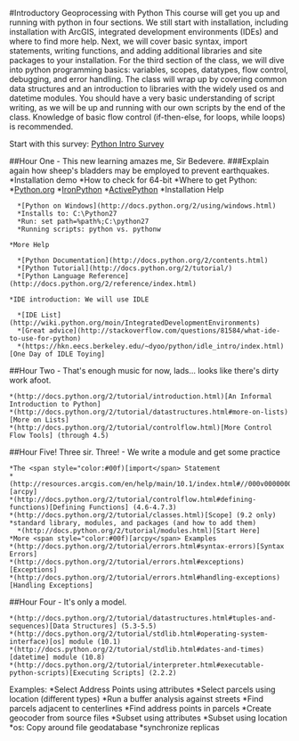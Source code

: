 #Introductory Geoprocessing with Python
This course will get you up and running with python in four sections. We still start with installation, including installation with ArcGIS, integrated development environments (IDEs) and where to find more help. Next, we will cover basic syntax, import statements, writing functions, and adding additional libraries and site packages to your installation. For the third section of the class, we will dive into python programming basics: variables, scopes, datatypes, flow control, debugging, and error handling. The class will wrap up by covering common data structures and an introduction to libraries with the widely used os and datetime modules. You should have a very basic understanding of script writing, as we will be up and running with our own scripts by the end of the class. Knowledge of basic flow control (if-then-else, for loops, while loops) is recommended.

Start with this survey:
[Python Intro Survey](http://www.surveymonkey.com/s/HRY3YSK)

##Hour One - This new learning amazes me, Sir Bedevere.
###Explain again how sheep's bladders may be employed to prevent earthquakes.
  *Installation demo
      *How to check for 64-bit
      *Where to get Python:
        *[Python.org](http://www.python.org/download/)
        *[IronPython](http://ironpython.codeplex.com/)
        *[ActivePython](http://www.activestate.com/activepython/downloads)
  *Installation Help
    
      *[Python on Windows](http://docs.python.org/2/using/windows.html)
      *Installs to: C:\Python27
      *Run: set path=%path%;C:\python27
      *Running scripts: python vs. pythonw
    
    *More Help
    
      *[Python Documentation](http://docs.python.org/2/contents.html)
      *[Python Tutorial](http://docs.python.org/2/tutorial/)
      *[Python Language Reference](http://docs.python.org/2/reference/index.html)
    
    *IDE introduction: We will use IDLE
    
      *[IDE List](http://wiki.python.org/moin/IntegratedDevelopmentEnvironments)
      *[Great advice](http://stackoverflow.com/questions/81584/what-ide-to-use-for-python)
      *(https://hkn.eecs.berkeley.edu/~dyoo/python/idle_intro/index.html)[One Day of IDLE Toying]
    
  
##Hour Two - That's enough music for now, lads... looks like there's dirty work afoot.
  
    *(http://docs.python.org/2/tutorial/introduction.html)[An Informal Introduction to Python]
    *(http://docs.python.org/2/tutorial/datastructures.html#more-on-lists)[More on Lists]
    *(http://docs.python.org/2/tutorial/controlflow.html)[More Control Flow Tools] (through 4.5)
  
##Hour Five! Three sir. Three! - We write a module and get some practice
  
    *The <span style="color:#00f)[import</span> Statement
    *(http://resources.arcgis.com/en/help/main/10.1/index.html#//000v00000001000000)[arcpy]
    *(http://docs.python.org/2/tutorial/controlflow.html#defining-functions)[Defining Functions] (4.6-4.7.3)
    *(http://docs.python.org/2/tutorial/classes.html)[Scope] (9.2 only)
    *standard library, modules, and packages (and how to add them)
      *(http://docs.python.org/2/tutorial/modules.html)[Start Here]
    *More <span style="color:#00f)[arcpy</span> Examples
    *(http://docs.python.org/2/tutorial/errors.html#syntax-errors)[Syntax Errors]
    *(http://docs.python.org/2/tutorial/errors.html#exceptions)[Exceptions]
    *(http://docs.python.org/2/tutorial/errors.html#handling-exceptions)[Handling Exceptions]
  
##Hour Four - It's only a model.
  
    *(http://docs.python.org/2/tutorial/datastructures.html#tuples-and-sequences)[Data Structures] (5.3-5.5)
    *(http://docs.python.org/2/tutorial/stdlib.html#operating-system-interface)[os] module (10.1)
    *(http://docs.python.org/2/tutorial/stdlib.html#dates-and-times)[datetime] module (10.8)
    *(http://docs.python.org/2/tutorial/interpreter.html#executable-python-scripts)[Executing Scripts] (2.2.2)
  
Examples:
  *Select Address Points using attributes
  *Select parcels using location (different types)
  *Run a buffer analysis against streets
    *Find parcels adjacent to centerlines
    *Find address points in parcels
  *Create geocoder from source files
    *Subset using attributes
    *Subset using location
  *os: Copy around file geodatabase
  *synchronize replicas

</body>
</html>
